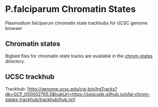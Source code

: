 # P.falciparum Chromatin States
Plasmodium falciparum chromatin state trackhubs for UCSC genome browser

## Chromatin states

Bigbed files for chromatin state tracks are available in the [chrom-states](chrom-states) directory.

## UCSC trackhub

Trackhub: [http://genome.ucsc.edu/cgi-bin/hgTracks?db=GCF_000002765.5&hubUrl=https://seqcode.github.io/pfal-chrom-states-trackhub/trackhub/hub.txt]

